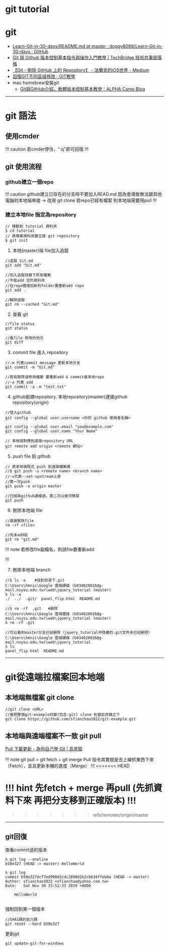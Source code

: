 # git tutorial

# git
- [Learn-Git-in-30-days/README.md at master · doggy8088/Learn-Git-in-30-days · GitHub](https://github.com/doggy8088/Learn-Git-in-30-days/blob/master/zh-tw/README.md)
- [Git 與 Github 版本控制基本指令與操作入門教學 \| TechBridge 技術共筆部落格](https://blog.techbridge.cc/2018/01/17/learning-programming-and-coding-with-python-git-and-github-tutorial/)
- [【Git - 刪除 GitHub 上的 Repository】 - 法蘭克的iOS世界 - Medium](https://medium.com/@mikru168/github-%E5%88%AA%E9%99%A4github%E4%B8%8A%E7%9A%84%E5%B0%88%E6%A1%88-a3218b1beafe)
- [回復GIT不同區域修改 · GIT教學](https://kingofamani.gitbooks.io/git-teach/content/chapter_2/chapter_2reset_file.html)
- mac homebrew安裝git
  - [Git與GitHub介紹，軟體版本控制基本教學｜ALPHA Camp Blog](https://tw.alphacamp.co/blog/git-github-version-control-guide)
---

# git 語法 
## 使用cmder
!!! caution
若cmder停住，":q"即可回復
!!! 

## git 使用流程

### github建立一個repo
!!! caution
github建立已存在的分支時不要加入READ.md 因為會導致無法跟其他電腦的本地端串接 -> 改用 git clone
若repo已經有檔案 則本地端需要用pull
!!!

### 建立本地file 指定為repository
```
// 移動到 tutorial 資料夾
$ cd tutorial
// 將專案資料夾建立成 git repository
$ git init
```

1. 本地(master)端 file加入追蹤
```
//追蹤 Git.md
git add "Git.md"

//加入追蹤目錄下所有檔案
//不能add 空的資料夾
//在repo裡增加新的folder要重新add repo
git add .

//解除追蹤
git rm --cached "Git.md"
```

2. 查看 git 
```
//file status
git status

//看file 修改的地方
git diff
```
3. commit file 進入 repository
```
//-m 代表commit message 更新本地分支
git commit -m "Git.md"

//若有刪除或修改檔案 要重新add & commit進本地repo
//-a 代表 add
git commit -a -m "test.txt"
```

4. github創建repository, 本地repository(master)連接github repository(origin)
```
//登入github
git config --global user.username <你的 github 使用者名稱>

git config --global user.email "you@example.com"
git config --global user.name "Your Name"

// 本地端對應到遠端repository URL
git remote add origin <remote 網址>
```

5. push file 到 github
```
// 將本地端程式 push 到遠端檔案庫
//$ git push -u <remote name> <branch name>
//-u代表--set-upstream上游
//第一次push
git push -u origin master

//已經與github連線過，第二次以後可簡寫
git push
```

6. 刪除本地端 file
```
//直接刪除file
rm -rf <file>

//尚未add前
git rm "git.md"
```
!!! note 
若修改file副檔名，則該file要重新add

!!!

7. 刪除本地端 branch
```
//$ ls -a    #找到目录下.git
C:\Users\hmnic\Google 雲端硬碟 (b034020026@g-mail.nsysu.edu.tw)\web\jquery_tutorial (master)
λ ls -a
./  ../  .git/  panel_flip.html  README.md

//$ rm -rf  .git   #删除
C:\Users\hmnic\Google 雲端硬碟 (b034020026@g-mail.nsysu.edu.tw)\web\jquery_tutorial (master)
λ rm -rf .git

//可以看到master分支已经删除（jquery_tutorial中隐藏的.git文件夹已经删除）
C:\Users\hmnic\Google 雲端硬碟 (b034020026@g-mail.nsysu.edu.tw)\web\jquery_tutorial
λ ls
panel_flip.html  README.md
```

---
# git從遠端拉檔案回本地端

## 本地端無檔案 git clone
```
//git clone <URL>
//會把整個git-example目錄(包含.git) clone 到當前目錄之下
git clone https://github.com/sfianchao1022/git-example.git
```

## 本地端與遠端檔案不一致 git pull

[Pull 下載更新 - 為你自己學 Git \| 高見龍](https://gitbook.tw/chapters/github/pull-from-github.html)

!!! note
git pull = git fetch + git merge
Pull 指令其實就是去上線抓東西下來（Fetch），並且更新本機的進度（Merge）
!!! 
<<<<<<< HEAD

!!! hint
先fetch + merge 再pull (先抓資料下來 再把分支移到正確版本)
!!!
=======
>>>>>>> refs/remotes/origin/master

---

## git回復

查看commit過的版本
```
λ git log --oneline
b50e327 (HEAD -> master) HelloWorld

λ git log
commit b50e327dcf7ed990d3cdc2090d2b2cbb34ffeb0a (HEAD -> master)
Author: sfianchao1022 <sfianchao@yahoo.com.tw>
Date:   Sat Nov 30 15:52:33 2019 +0800

    HelloWorld


```

強制回到某一個版本
```
//SHA1碼的前六碼
git reset --hard b50e327
```

更新git
```
git update-git-for-windows
```

